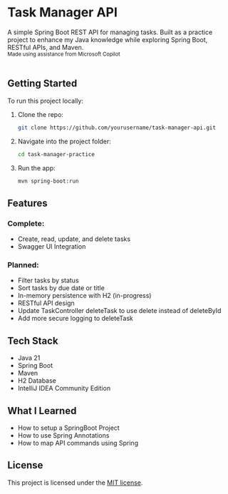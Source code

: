 # Task Manager API

A simple Spring Boot REST API for managing tasks.
Built as a practice project to enhance my Java knowledge while exploring Spring Boot, RESTful APIs, and Maven.
<br>
<small>Made using assistance from Microsoft Copilot</small>
<br>
<br>
## Getting Started

To run this project locally:

1. Clone the repo:
   ```bash
   git clone https://github.com/yourusername/task-manager-api.git
   
2. Navigate into the project folder:
    ```bash
   cd task-manager-practice
   
3. Run the app:
    ```bash
   mvn spring-boot:run

## Features

### Complete:
- Create, read, update, and delete tasks
- Swagger UI Integration

### Planned:
- Filter tasks by status
- Sort tasks by due date or title
- In-memory persistence with H2 (in-progress)
- RESTful API design
- Update TaskController deleteTask to use delete instead of deleteById
- Add more secure logging to deleteTask

## Tech Stack

- Java 21
- Spring Boot
- Maven
- H2 Database
- IntelliJ IDEA Community Edition

## What I Learned
- How to setup a SpringBoot Project
- How to use Spring Annotations
- How to map API commands using Spring
## License
This project is licensed under the [MIT license](LICENSE).